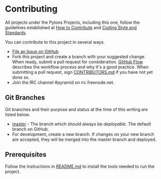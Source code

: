 # Contributing

All projects under the Pylons Projects, including this one, follow the guidelines established at [How to Contribute](http://www.pylonsproject.org/community/how-to-contribute) and [Coding Style and Standards](http://docs.pylonsproject.org/en/latest/community/codestyle.html).

You can contribute to this project in several ways.

- [File an Issue on GitHub](https://github.com/Pylons/pyramid/issues)
- Fork this project and create a branch with your suggested change. When ready, submit a pull request for consideration. [GitHub Flow](https://guides.github.com/introduction/flow/index.html) describes the workflow process and why it's a good practice. When submitting a pull request, sign [CONTRIBUTORS.md](https://github.com/Pylons/pyramid/blob/master/CONTRIBUTORS.md) if you have not yet done so.
- Join the IRC channel #pyramid on irc.freenode.net.

## Git Branches

Git branches and their purpose and status at the time of this writing are listed below.

- [master](https://github.com/Pylons/pyramid/) - The branch which should always be *deployable*. The default branch on GitHub.
- For development, create a new branch. If changes on your new branch are accepted, they will be merged into the master branch and deployed.

## Prerequisites

Follow the instructions in [README.md](https://github.com/Pylons/pyramid) to install the tools needed to run the project.

